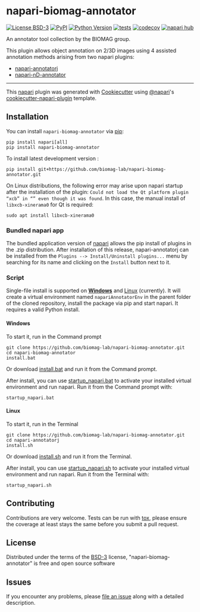 # napari-biomag-annotator

[![License BSD-3](https://img.shields.io/pypi/l/napari-biomag-annotator.svg?color=green)](https://github.com/biomag-lab/napari-biomag-annotator/raw/main/LICENSE)
[![PyPI](https://img.shields.io/pypi/v/napari-biomag-annotator.svg?color=green)](https://pypi.org/project/napari-biomag-annotator)
[![Python Version](https://img.shields.io/pypi/pyversions/napari-biomag-annotator.svg?color=green)](https://python.org)
[![tests](https://github.com/biomag-lab/napari-biomag-annotator/workflows/tests/badge.svg)](https://github.com/biomag-lab/napari-biomag-annotator/actions)
[![codecov](https://codecov.io/gh/biomag-lab/napari-biomag-annotator/branch/main/graph/badge.svg)](https://codecov.io/gh/biomag-lab/napari-biomag-annotator)
[![napari hub](https://img.shields.io/endpoint?url=https://api.napari-hub.org/shields/napari-biomag-annotator)](https://napari-hub.org/plugins/napari-biomag-annotator)

An annotator tool collection by the BIOMAG group.

This plugin allows object annotation on 2/3D images using 4 assisted annotation methods arising from two napari plugins:

- [napari-annotatorj](https://github.com/spreka/napari-annotatorj)
- [napari-nD-annotator](https://github.com/bauerdavid/napari-nD-annotator)

----------------------------------

This [napari] plugin was generated with [Cookiecutter] using [@napari]'s [cookiecutter-napari-plugin] template.

<!--
Don't miss the full getting started guide to set up your new package:
https://github.com/napari/cookiecutter-napari-plugin#getting-started

and review the napari docs for plugin developers:
https://napari.org/stable/plugins/index.html
-->

## Installation

You can install `napari-biomag-annotator` via [pip]:

    pip install napari[all]
    pip install napari-biomag-annotator



To install latest development version :

    pip install git+https://github.com/biomag-lab/napari-biomag-annotator.git


On Linux distributions, the following error may arise upon napari startup after the installation of the plugin: `Could not load the Qt platform plugin “xcb” in “” even though it was found`. In this case, the manual install of `libxcb-xinerama0` for Qt is required:

    sudo apt install libxcb-xinerama0

### Bundled napari app
The bundled application version of [napari](https://github.com/napari/napari/releases) allows the pip install of plugins in the .zip distribution. After installation of this release, napari-annotatorj can be installed from the `Plugins --> Install/Uninstall plugins...` menu by searching for its name and clicking on the `Install` button next to it.

### Script
Single-file install is supported on [**Windows**](#windows) and [Linux](#linux) (currently). It will create a virtual environment named `napariAnnotatorEnv` in the parent folder of the cloned repository, install the package via pip and start napari. It requires a valid Python install.

#### Windows
To start it, run in the Command prompt

    git clone https://github.com/biomag-lab/napari-biomag-annotator.git
    cd napari-biomag-annotator
    install.bat

Or download [install.bat](https://github.com/biomag-lab/napari-biomag-annotator/blob/main/install.bat) and run it from the Command prompt.

After install, you can use [startup_napari.bat](https://github.com/biomag-lab/napari-biomag-annotator/blob/main/startup_napari.bat) to activate your installed virtual environment and run napari. Run it from the Command prompt with:

    startup_napari.bat


#### Linux
To start it, run in the Terminal

    git clone https://github.com/biomag-lab/napari-biomag-annotator.git
    cd napari-annotatorj
    install.sh

Or download [install.sh](https://github.com/biomag-lab/napari-biomag-annotator/blob/main/install.sh) and run it from the Terminal.

After install, you can use [startup_napari.sh](https://github.com/biomag-lab/napari-biomag-annotator/blob/main/startup_napari.sh) to activate your installed virtual environment and run napari. Run it from the Terminal with:

    startup_napari.sh

## Contributing

Contributions are very welcome. Tests can be run with [tox], please ensure
the coverage at least stays the same before you submit a pull request.

## License

Distributed under the terms of the [BSD-3] license,
"napari-biomag-annotator" is free and open source software

## Issues

If you encounter any problems, please [file an issue] along with a detailed description.

[napari]: https://github.com/napari/napari
[Cookiecutter]: https://github.com/audreyr/cookiecutter
[@napari]: https://github.com/napari
[MIT]: http://opensource.org/licenses/MIT
[BSD-3]: http://opensource.org/licenses/BSD-3-Clause
[GNU GPL v3.0]: http://www.gnu.org/licenses/gpl-3.0.txt
[GNU LGPL v3.0]: http://www.gnu.org/licenses/lgpl-3.0.txt
[Apache Software License 2.0]: http://www.apache.org/licenses/LICENSE-2.0
[Mozilla Public License 2.0]: https://www.mozilla.org/media/MPL/2.0/index.txt
[cookiecutter-napari-plugin]: https://github.com/napari/cookiecutter-napari-plugin

[file an issue]: https://github.com/biomag-lab/napari-biomag-annotator/issues

[napari]: https://github.com/napari/napari
[tox]: https://tox.readthedocs.io/en/latest/
[pip]: https://pypi.org/project/pip/
[PyPI]: https://pypi.org/
